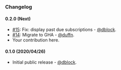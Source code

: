 ### Changelog

#### 0.2.0 (Next)

* [#15](https://github.com/slack-ruby/slack-ruby-bot-server-stripe/pull/15): Fix: display past due subscriptions - [@dblock](https://github.com/dblock).
* [#14](https://github.com/slack-ruby/slack-ruby-bot-server-stripe/pull/14): Migrate to GHA - [@duffn](https://github.com/duffn).
* Your contribution here.

#### 0.1.0 (2020/04/26)

* Initial public release - [@dblock](https://github.com/dblock).
